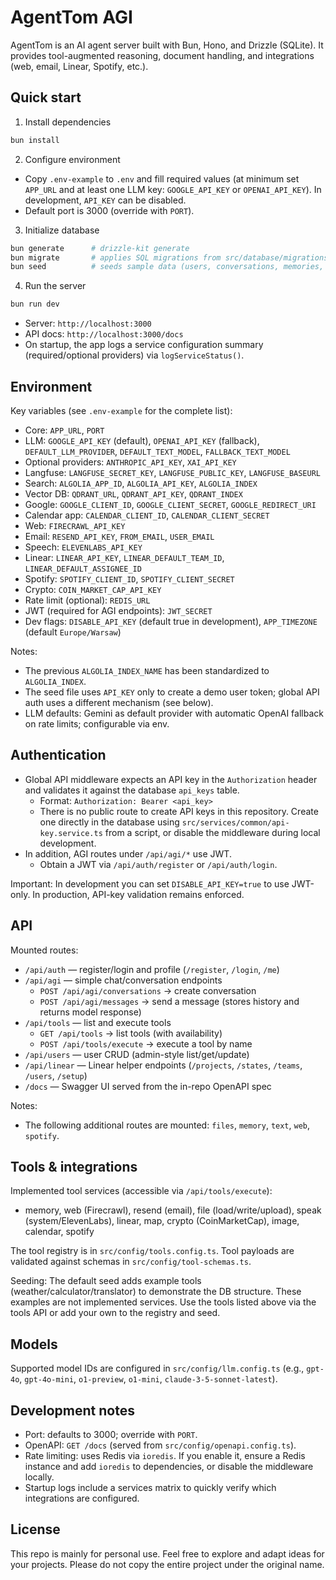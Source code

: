 # AgentTom AGI

AgentTom is an AI agent server built with Bun, Hono, and Drizzle (SQLite). It provides tool-augmented reasoning, document handling, and integrations (web, email, Linear, Spotify, etc.).

## Quick start

1) Install dependencies

```bash
bun install
```

2) Configure environment

 - Copy `.env-example` to `.env` and fill required values (at minimum set `APP_URL` and at least one LLM key: `GOOGLE_API_KEY` or `OPENAI_API_KEY`). In development, `API_KEY` can be disabled.
- Default port is 3000 (override with `PORT`).

3) Initialize database

```bash
bun generate      # drizzle-kit generate
bun migrate       # applies SQL migrations from src/database/migrations
bun seed          # seeds sample data (users, conversations, memories, example tools)
```

4) Run the server

```bash
bun run dev
```

- Server: `http://localhost:3000`
- API docs: `http://localhost:3000/docs`
 - On startup, the app logs a service configuration summary (required/optional providers) via `logServiceStatus()`.

## Environment

Key variables (see `.env-example` for the complete list):

- Core: `APP_URL`, `PORT`
- LLM: `GOOGLE_API_KEY` (default), `OPENAI_API_KEY` (fallback), `DEFAULT_LLM_PROVIDER`, `DEFAULT_TEXT_MODEL`, `FALLBACK_TEXT_MODEL`
- Optional providers: `ANTHROPIC_API_KEY`, `XAI_API_KEY`
- Langfuse: `LANGFUSE_SECRET_KEY`, `LANGFUSE_PUBLIC_KEY`, `LANGFUSE_BASEURL`
- Search: `ALGOLIA_APP_ID`, `ALGOLIA_API_KEY`, `ALGOLIA_INDEX`
- Vector DB: `QDRANT_URL`, `QDRANT_API_KEY`, `QDRANT_INDEX`
- Google: `GOOGLE_CLIENT_ID`, `GOOGLE_CLIENT_SECRET`, `GOOGLE_REDIRECT_URI`
- Calendar app: `CALENDAR_CLIENT_ID`, `CALENDAR_CLIENT_SECRET`
- Web: `FIRECRAWL_API_KEY`
- Email: `RESEND_API_KEY`, `FROM_EMAIL`, `USER_EMAIL`
- Speech: `ELEVENLABS_API_KEY`
- Linear: `LINEAR_API_KEY`, `LINEAR_DEFAULT_TEAM_ID`, `LINEAR_DEFAULT_ASSIGNEE_ID`
- Spotify: `SPOTIFY_CLIENT_ID`, `SPOTIFY_CLIENT_SECRET`
- Crypto: `COIN_MARKET_CAP_API_KEY`
- Rate limit (optional): `REDIS_URL`
- JWT (required for AGI endpoints): `JWT_SECRET`
- Dev flags: `DISABLE_API_KEY` (default true in development), `APP_TIMEZONE` (default `Europe/Warsaw`)

Notes:
- The previous `ALGOLIA_INDEX_NAME` has been standardized to `ALGOLIA_INDEX`.
- The seed file uses `API_KEY` only to create a demo user token; global API auth uses a different mechanism (see below).
- LLM defaults: Gemini as default provider with automatic OpenAI fallback on rate limits; configurable via env.

## Authentication

- Global API middleware expects an API key in the `Authorization` header and validates it against the database `api_keys` table.
  - Format: `Authorization: Bearer <api_key>`
  - There is no public route to create API keys in this repository. Create one directly in the database using `src/services/common/api-key.service.ts` from a script, or disable the middleware during local development.
- In addition, AGI routes under `/api/agi/*` use JWT.
  - Obtain a JWT via `/api/auth/register` or `/api/auth/login`.

Important: In development you can set `DISABLE_API_KEY=true` to use JWT-only. In production, API-key validation remains enforced.

## API

Mounted routes:

- `/api/auth` — register/login and profile (`/register`, `/login`, `/me`)
- `/api/agi` — simple chat/conversation endpoints
  - `POST /api/agi/conversations` → create conversation
  - `POST /api/agi/messages` → send a message (stores history and returns model response)
- `/api/tools` — list and execute tools
  - `GET /api/tools` → list tools (with availability)
  - `POST /api/tools/execute` → execute a tool by name
- `/api/users` — user CRUD (admin-style list/get/update)
- `/api/linear` — Linear helper endpoints (`/projects`, `/states`, `/teams`, `/users`, `/setup`)
- `/docs` — Swagger UI served from the in-repo OpenAPI spec

Notes:
- The following additional routes are mounted: `files`, `memory`, `text`, `web`, `spotify`.

## Tools & integrations

Implemented tool services (accessible via `/api/tools/execute`):

- memory, web (Firecrawl), resend (email), file (load/write/upload), speak (system/ElevenLabs), linear, map, crypto (CoinMarketCap), image, calendar, spotify

The tool registry is in `src/config/tools.config.ts`. Tool payloads are validated against schemas in `src/config/tool-schemas.ts`.

Seeding: The default seed adds example tools (weather/calculator/translator) to demonstrate the DB structure. These examples are not implemented services. Use the tools listed above via the tools API or add your own to the registry and seed.

## Models

Supported model IDs are configured in `src/config/llm.config.ts` (e.g., `gpt-4o`, `gpt-4o-mini`, `o1-preview`, `o1-mini`, `claude-3-5-sonnet-latest`).

## Development notes

- Port: defaults to 3000; override with `PORT`.
- OpenAPI: `GET /docs` (served from `src/config/openapi.config.ts`).
- Rate limiting: uses Redis via `ioredis`. If you enable it, ensure a Redis instance and add `ioredis` to dependencies, or disable the middleware locally.
 - Startup logs include a services matrix to quickly verify which integrations are configured.

## License

This repo is mainly for personal use. Feel free to explore and adapt ideas for your projects. Please do not copy the entire project under the original name.
